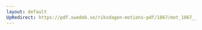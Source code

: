 ```yaml
---
layout: default
UpRedirect: https://pdf.swedeb.se/riksdagen-motions-pdf/1867/mot_1867__ak__00264.pdf
---
```

